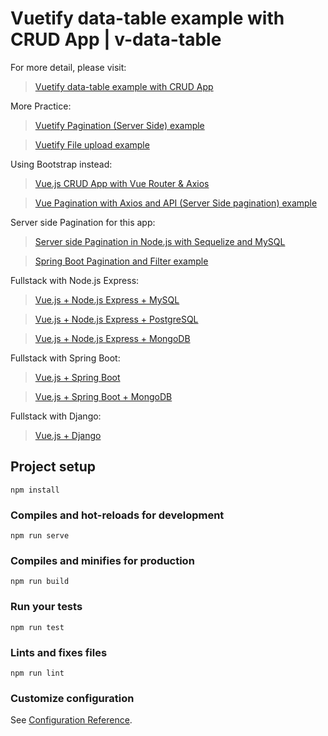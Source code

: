 # Vuetify data-table example with CRUD App | v-data-table

For more detail, please visit:
> [Vuetify data-table example with CRUD App](https://bezkoder.com/vuetify-data-table-example/)

More Practice:
> [Vuetify Pagination (Server Side) example](https://bezkoder.com/vuetify-pagination-server-side/)

> [Vuetify File upload example](https://bezkoder.com/vuetify-file-upload/)

Using Bootstrap instead:
> [Vue.js CRUD App with Vue Router & Axios](https://bezkoder.com/vue-js-crud-app/)

> [Vue Pagination with Axios and API (Server Side pagination) example](https://bezkoder.com/vue-pagination-axios/)

Server side Pagination for this app:

> [Server side Pagination in Node.js with Sequelize and MySQL](https://bezkoder.com/node-js-sequelize-pagination-mysql/)

> [Spring Boot Pagination and Filter example](https://bezkoder.com/spring-boot-pagination-filter-jpa-pageable/)

Fullstack with Node.js Express:
> [Vue.js + Node.js Express + MySQL](https://bezkoder.com/vue-js-node-js-express-mysql-crud-example/)

> [Vue.js + Node.js Express + PostgreSQL](https://bezkoder.com/vue-node-express-postgresql/)

> [Vue.js + Node.js Express + MongoDB](https://bezkoder.com/vue-node-express-mongodb-mevn-crud/)

Fullstack with Spring Boot:
> [Vue.js + Spring Boot](https://bezkoder.com/spring-boot-vue-js-crud-example/)

> [Vue.js + Spring Boot + MongoDB](https://bezkoder.com/spring-boot-vue-mongodb/)

Fullstack with Django:
> [Vue.js + Django](https://bezkoder.com/django-vue-js-rest-framework/)

## Project setup
```
npm install
```

### Compiles and hot-reloads for development
```
npm run serve
```

### Compiles and minifies for production
```
npm run build
```

### Run your tests
```
npm run test
```

### Lints and fixes files
```
npm run lint
```

### Customize configuration
See [Configuration Reference](https://cli.vuejs.org/config/).
